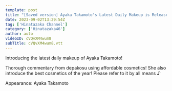 ```yaml
---
template: post
title: "[Saved version] Ayaka Takamoto's Latest Daily Makeup is Released from No Makeup 💄"
date: 2023-09-02T13:29:54Z
tag: ['Hinatazaka Channel']
category: ['Hinatazaka46']
author: auto 
videoID: cVQvXM4wum8
subTitle: cVQvXM4wum8.vtt
---
```

Introducing the latest daily makeup of Ayaka Takamoto!

Thorough commentary from depakosu using affordable cosmetics! She also introduce the best cosmetics of the year! Please refer to it by all means ♪

Appearance: Ayaka Takamoto
